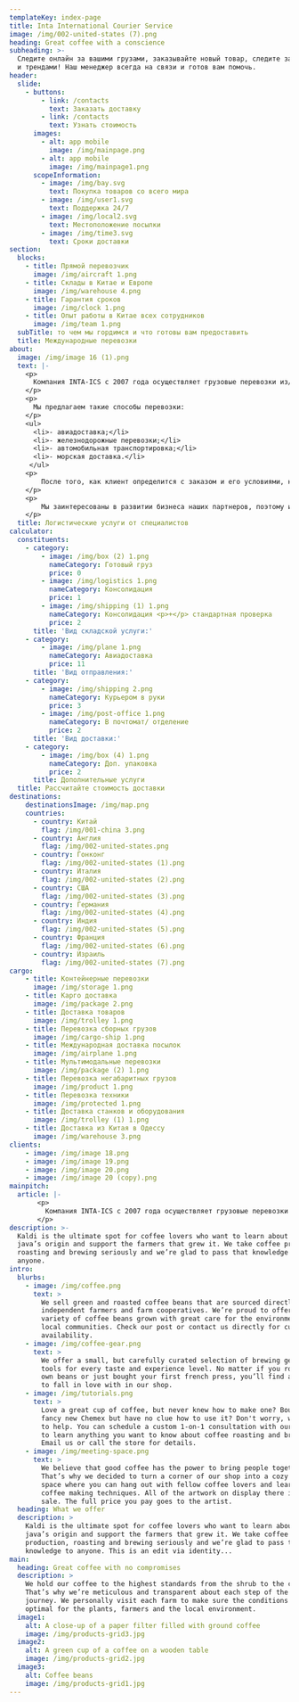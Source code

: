 ```yaml
---
templateKey: index-page
title: Inta International Courier Service
image: /img/002-united-states (7).png
heading: Great coffee with a conscience
subheading: >-
  Следите онлайн за вашими грузами, заказывайте новый товар, следите за скидками
  и трендами! Наш менеджер всегда на связи и готов вам помочь.
header:
  slide:
    - buttons:
        - link: /contacts
          text: Заказать доставку
        - link: /contacts
          text: Узнать стоимость
      images:
        - alt: app mobile
          image: /img/mainpage.png
        - alt: app mobile
          image: /img/mainpage1.png
      scopeInformation:
        - image: /img/bay.svg
          text: Покупка товаров со всего мира
        - image: /img/user1.svg
          text: Поддержка 24/7
        - image: /img/local2.svg
          text: Местоположение посылки
        - image: /img/time3.svg
          text: Сроки доставки
section:
  blocks:
    - title: Прямой перевозчик
      image: /img/aircraft 1.png
    - title: Склады в Китае и Европе
      image: /img/warehouse 4.png
    - title: Гарантия сроков
      image: /img/clock 1.png
    - title: Опыт работы в Китае всех сотрудников
      image: /img/team 1.png
  subTitle: то чем мы гордимся и что готовы вам предоставить
  title: Международные перевозки
about:
  image: /img/image 16 (1).png
  text: |-
    <p>
      Компания INTA-ICS с 2007 года осуществляет грузовые перевозки из/в Украину, страны Европы, Азии, США. Мы предлагаем своим клиентам профессиональную логистику, гибкие цены и качественный сервис. Наша команда профессионалов берется за задачи любой сложности, предлагая современные и выгодные решения по перевозке грузов по всему миру. В нашей досягаемости все крупнейшие и популярнейшие рынки: Китай, Гонконг, США, Европа, Турция, Индия, Тайвань и другие.
    </p>
    <p>    
      Мы предлагаем такие способы перевозки:
    </p>
    <ul>
      <li>- авиадоставка;</li>
      <li>- железнодорожные перевозки;</li>
      <li>- автомобильная транспортировка;</li>
      <li>- морская доставка.</li>
     </ul>
    <p>
        После того, как клиент определится с заказом и его условиями, наши логисты приготовят самый выгодный маршрут следования — доступный, безопасный и краткий. Благодаря сети представительств по всему миру и сотрудничеству с крупными транспортными компаниями, мы отладили процессы перевозки грузов из/в Украину и другие страны.
    </p>
    <p>
        Мы заинтересованы в развитии бизнеса наших партнеров, поэтому используем все возможности, чтобы предоставить качественный сервис.
    </p>
  title: Логистические услуги от специалистов
calculator:
  constituents:
    - category:
        - image: /img/box (2) 1.png
          nameCategory: Готовый груз
          price: 0
        - image: /img/logistics 1.png
          nameCategory: Консолидация
          price: 1
        - image: /img/shipping (1) 1.png
          nameCategory: Консолидация <p>+</p> стандартная проверка
          price: 2
      title: 'Вид складской услуги:'
    - category:
        - image: /img/plane 1.png
          nameCategory: Авиадоставка
          price: 11
      title: 'Вид отправления:'
    - category:
        - image: /img/shipping 2.png
          nameCategory: Курьером в руки
          price: 3
        - image: /img/post-office 1.png
          nameCategory: В почтомат/ отделение
          price: 2
      title: 'Вид доставки:'
    - category:
        - image: /img/box (4) 1.png
          nameCategory: Доп. упаковка
          price: 2
      title: Дополнительные услуги
  title: Рассчитайте стоимость доставки
destinations:
    destinationsImage: /img/map.png     
    countries:
      - country: Китай
        flag: /img/001-china 3.png
      - country: Англия
        flag: /img/002-united-states.png
      - country: Гонконг
        flag: /img/002-united-states (1).png
      - country: Италия
        flag: /img/002-united-states (2).png
      - country: США
        flag: /img/002-united-states (3).png
      - country: Германия
        flag: /img/002-united-states (4).png
      - country: Индия
        flag: /img/002-united-states (5).png
      - country: Франция
        flag: /img/002-united-states (6).png
      - country: Израиль
        flag: /img/002-united-states (7).png
cargo: 
    - title: Контейнерные перевозки
      image: /img/storage 1.png
    - title: Карго доставка
      image: /img/package 2.png 
    - title: Доставка товаров
      image: /img/trolley 1.png
    - title: Перевозка сборных грузов
      image: /img/cargo-ship 1.png
    - title: Международная доставка посылок
      image: /img/airplane 1.png 
    - title: Мультимодальные перевозки
      image: /img/package (2) 1.png 
    - title: Перевозка негабаритных грузов
      image: /img/product 1.png 
    - title: Перевозка техники
      image: /img/protected 1.png 
    - title: Доставка станков и оборудования
      image: /img/trolley (1) 1.png
    - title: Доставка из Китая в Одессу
      image: /img/warehouse 3.png     
clients:
    - image: /img/image 18.png     
    - image: /img/image 19.png     
    - image: /img/image 20.png     
    - image: /img/image 20 (copy).png     
mainpitch:
  article: |-
       <p>
         Компания INTA-ICS с 2007 года осуществляет грузовые перевозки из/в Украину, страны Европы, Азии, США. Мы предлагаем своим клиентам профессиональную логистику, гибкие цены и качественный сервис. Наша команда профессионалов берется за задачи любой сложности, предлагая современные и выгодные решения по перевозке грузов по всему миру. В нашей досягаемости все крупнейшие и популярнейшие рынки: Китай, Гонконг, США, Европа, Турция, Индия, Тайвань и другие.
       </p>
description: >-
  Kaldi is the ultimate spot for coffee lovers who want to learn about their
  java’s origin and support the farmers that grew it. We take coffee production,
  roasting and brewing seriously and we’re glad to pass that knowledge to
  anyone.
intro:
  blurbs:
    - image: /img/coffee.png
      text: >
        We sell green and roasted coffee beans that are sourced directly from
        independent farmers and farm cooperatives. We’re proud to offer a
        variety of coffee beans grown with great care for the environment and
        local communities. Check our post or contact us directly for current
        availability.
    - image: /img/coffee-gear.png
      text: >
        We offer a small, but carefully curated selection of brewing gear and
        tools for every taste and experience level. No matter if you roast your
        own beans or just bought your first french press, you’ll find a gadget
        to fall in love with in our shop.
    - image: /img/tutorials.png
      text: >
        Love a great cup of coffee, but never knew how to make one? Bought a
        fancy new Chemex but have no clue how to use it? Don't worry, we’re here
        to help. You can schedule a custom 1-on-1 consultation with our baristas
        to learn anything you want to know about coffee roasting and brewing.
        Email us or call the store for details.
    - image: /img/meeting-space.png
      text: >
        We believe that good coffee has the power to bring people together.
        That’s why we decided to turn a corner of our shop into a cozy meeting
        space where you can hang out with fellow coffee lovers and learn about
        coffee making techniques. All of the artwork on display there is for
        sale. The full price you pay goes to the artist.
  heading: What we offer
  description: >
    Kaldi is the ultimate spot for coffee lovers who want to learn about their
    java’s origin and support the farmers that grew it. We take coffee
    production, roasting and brewing seriously and we’re glad to pass that
    knowledge to anyone. This is an edit via identity...
main:
  heading: Great coffee with no compromises
  description: >
    We hold our coffee to the highest standards from the shrub to the cup.
    That’s why we’re meticulous and transparent about each step of the coffee’s
    journey. We personally visit each farm to make sure the conditions are
    optimal for the plants, farmers and the local environment.
  image1:
    alt: A close-up of a paper filter filled with ground coffee
    image: /img/products-grid3.jpg
  image2:
    alt: A green cup of a coffee on a wooden table
    image: /img/products-grid2.jpg
  image3:
    alt: Coffee beans
    image: /img/products-grid1.jpg
---
```


